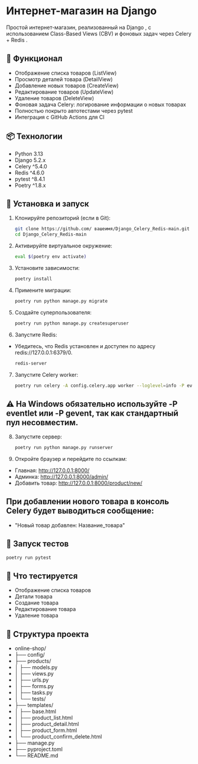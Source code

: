 # Интернет-магазин на Django

Простой интернет-магазин, реализованный на Django , с использованием Class-Based Views (CBV) и фоновых задач через Celery + Redis . 
## 🧩 Функционал

- Отображение списка товаров (ListView)
- Просмотр деталей товара (DetailView)
- Добавление новых товаров (CreateView)
- Редактирование товаров (UpdateView)
- Удаление товаров (DeleteView)
- Фоновая задача Celery: логирование информации о новых товарах
- Полностью покрыто автотестами через pytest
- Интеграция с GitHub Actions для CI

## 📦 Технологии

- Python 3.13
- Django 5.2.x
- Celery ^5.4.0
- Redis ^4.6.0
- pytest ^8.4.1
- Poetry ^1.8.x

## 🚀 Установка и запуск

1. Клонируйте репозиторий (если в Git):
    ```bash
    git clone https://github.com/ вашеимя/Django_Celery_Redis-main.git
    cd Django_Celery_Redis-main
2. Активируйте виртуальное окружение:
   ```bash
   eval $(poetry env activate)
3. Установите зависимости:
    ```bash
    poetry install
4. Примените миграции:
    ```bash
    poetry run python manage.py migrate
5. Создайте суперпользователя:
    ```bash
    poetry run python manage.py createsuperuser
6. Запустите Redis:
- Убедитесь, что Redis установлен и доступен по адресу redis://127.0.0.1:6379/0.
   ```bash
   redis-server
7. Запустите Celery worker:
   ```bash
   poetry run celery -A config.celery.app worker --loglevel=info -P eventlet
## ⚠️ На Windows обязательно используйте -P eventlet или -P gevent, так как стандартный пул несовместим. 
8. Запустите сервер:
    ```bash
    poetry run python manage.py runserver
9. Откройте браузер и перейдите по ссылкам:
- Главная: http://127.0.0.1:8000/
- Админка: http://127.0.0.1:8000/admin/
- Добавить товар: http://127.0.0.1:8000/product/new/
## При добавлении нового товара в консоль Celery будет выводиться сообщение:
- "Новый товар добавлен: Название_товара"
## 🧪 Запуск тестов
   ```bash
   poetry run pytest
   ```
## 🧠 Что тестируется
- Отображение списка товаров
- Детали товара
- Создание товара
- Редактирование товара
- Удаление товара
## 📁 Структура проекта

- online-shop/
- ├── config/                  
- ├── products/                
- │   ├── models.py            
- │   ├── views.py             
- │   ├── urls.py              
- │   ├── forms.py             
- │   ├── tasks.py             
- │   └── tests/               
- ├── templates/               
- │   ├── base.html
- │   ├── product_list.html
- │   ├── product_detail.html
- │   ├── product_form.html
- │   └── product_confirm_delete.html
- ├── manage.py
- ├── pyproject.toml           
- └── README.md                